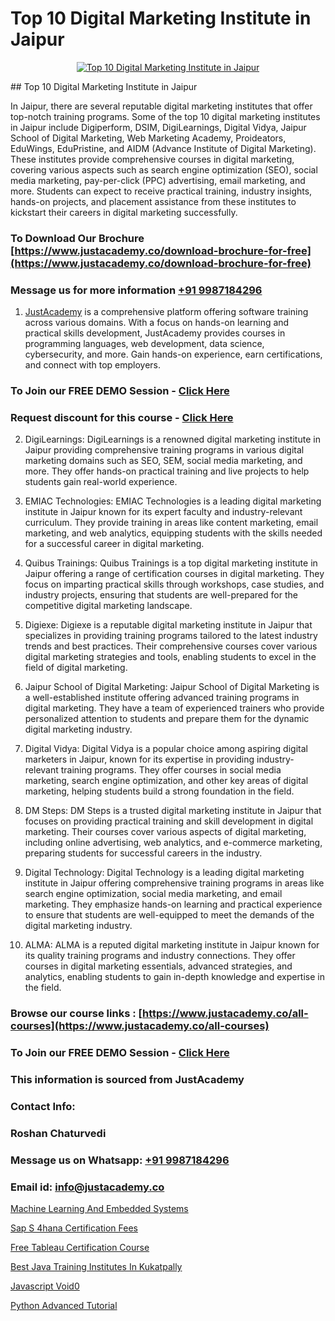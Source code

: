 # Top 10 Digital Marketing Institute in Jaipur

<p align="center">
  <a href="https://justacademy.co/course-detail/digital-marketing">
    <img src="https://justacademy.co/storage2/course_image/1676636720_course_image.webp" alt="Top 10 Digital Marketing Institute in Jaipur">
  </a>
</p>
## Top 10 Digital Marketing Institute in Jaipur

In Jaipur, there are several reputable digital marketing institutes that offer top-notch training programs. Some of the top 10 digital marketing institutes in Jaipur include Digiperform, DSIM, DigiLearnings, Digital Vidya, Jaipur School of Digital Marketing, Web Marketing Academy, Proideators, EduWings, EduPristine, and AIDM (Advance Institute of Digital Marketing). These institutes provide comprehensive courses in digital marketing, covering various aspects such as search engine optimization (SEO), social media marketing, pay-per-click (PPC) advertising, email marketing, and more. Students can expect to receive practical training, industry insights, hands-on projects, and placement assistance from these institutes to kickstart their careers in digital marketing successfully.
### To Download Our Brochure [https://www.justacademy.co/download-brochure-for-free](https://www.justacademy.co/download-brochure-for-free)
### Message us for more information [+91 9987184296](https://api.whatsapp.com/send?phone=919987184296)

1) [JustAcademy](https://justacademy.co) is a comprehensive platform offering software training across various domains. With a focus on hands-on learning and practical skills development, JustAcademy provides courses in programming languages, web development, data science, cybersecurity, and more. Gain hands-on experience, earn certifications, and connect with top employers.

### To Join our FREE DEMO Session - [Click Here](https://www.justacademy.co/register-for-course-demo/)
### Request discount for this course - [Click Here](https://justacademy.co/contact-us/)

2) DigiLearnings: DigiLearnings is a renowned digital marketing institute in Jaipur providing comprehensive training programs in various digital marketing domains such as SEO, SEM, social media marketing, and more. They offer hands-on practical training and live projects to help students gain real-world experience.

3) EMIAC Technologies: EMIAC Technologies is a leading digital marketing institute in Jaipur known for its expert faculty and industry-relevant curriculum. They provide training in areas like content marketing, email marketing, and web analytics, equipping students with the skills needed for a successful career in digital marketing.

4) Quibus Trainings: Quibus Trainings is a top digital marketing institute in Jaipur offering a range of certification courses in digital marketing. They focus on imparting practical skills through workshops, case studies, and industry projects, ensuring that students are well-prepared for the competitive digital marketing landscape.

5) Digiexe: Digiexe is a reputable digital marketing institute in Jaipur that specializes in providing training programs tailored to the latest industry trends and best practices. Their comprehensive courses cover various digital marketing strategies and tools, enabling students to excel in the field of digital marketing.

6) Jaipur School of Digital Marketing: Jaipur School of Digital Marketing is a well-established institute offering advanced training programs in digital marketing. They have a team of experienced trainers who provide personalized attention to students and prepare them for the dynamic digital marketing industry.

7) Digital Vidya: Digital Vidya is a popular choice among aspiring digital marketers in Jaipur, known for its expertise in providing industry-relevant training programs. They offer courses in social media marketing, search engine optimization, and other key areas of digital marketing, helping students build a strong foundation in the field.

8) DM Steps: DM Steps is a trusted digital marketing institute in Jaipur that focuses on providing practical training and skill development in digital marketing. Their courses cover various aspects of digital marketing, including online advertising, web analytics, and e-commerce marketing, preparing students for successful careers in the industry.

9) Digital Technology: Digital Technology is a leading digital marketing institute in Jaipur offering comprehensive training programs in areas like search engine optimization, social media marketing, and email marketing. They emphasize hands-on learning and practical experience to ensure that students are well-equipped to meet the demands of the digital marketing industry.

10) ALMA: ALMA is a reputed digital marketing institute in Jaipur known for its quality training programs and industry connections. They offer courses in digital marketing essentials, advanced strategies, and analytics, enabling students to gain in-depth knowledge and expertise in the field.

### Browse our course links : [https://www.justacademy.co/all-courses](https://www.justacademy.co/all-courses) 
### To Join our FREE DEMO Session - [Click Here](https://www.justacademy.co/register-for-course-demo)


### This information is sourced from JustAcademy
### Contact Info:
### Roshan Chaturvedi
### Message us on Whatsapp: [+91 9987184296](https://api.whatsapp.com/send?phone=919987184296)
### Email id: [info@justacademy.co](mailto:info@justacademy.co)
                
[Machine Learning And Embedded Systems](https://www.linkedin.com/pulse/machine-learning-embedded-systems-justacademyderby-cnqhe?trackingId=W4iQZqlujB%2BPzewZhzlNkQ%3D%3D&lipi=urn%3Ali%3Apage%3Ad_flagship3_company_admin%3BPi8IvO9YQ5y8xQZ23yq6yg%3D%3D)

[Sap S 4hana Certification Fees](https://www.linkedin.com/pulse/sap-4hana-certification-fees-justacademy-cupertino-s8fvc/)

[Free Tableau Certification Course](https://medium.com/@akanshapatil/free-tableau-certification-course-2cd29b41848a)

[Best Java Training Institutes In Kukatpally](https://medium.com/@mistersumit961/best-java-training-institutes-in-kukatpally-476ee8386f50)

[Javascript Void0](https://justacademyin.github.io/justacademy/javascript-void0)

[Python Advanced Tutorial](https://justacademyin.github.io/justacademy/python-advanced-tutorial)

